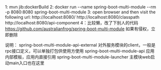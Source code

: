 1: mvn jib:dockerBuild
2: docker run --name spring-boot-multi-module --rm -p 8080:8080 spring-boot-multi-module 
3: open browser and then visit the following url:
	http://localhost:8080/
	http://localhost:8080/classpath
	http://localhost:8080/api-component
4：比较懒，改了下别人的代码 https://github.com/australianfrog/spring-boot-multi-module 如果有侵权，立即删除

说明：
spring-boot-multi-module-api-external 对外服务模块的client，一般是rpc接口定义，可以单独打包供使用方使用
spring-boot-multi-module-api 应用内部模板，应用内直接引用
spring-boot-multi-module-launcher 主模块web启动main入口也在这里